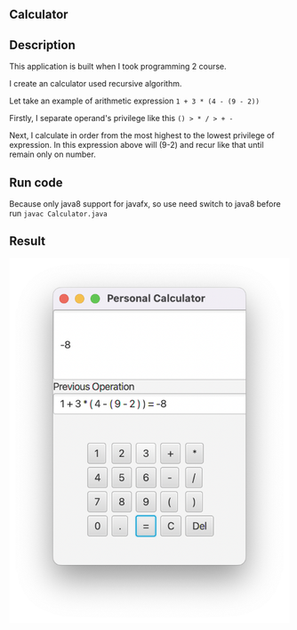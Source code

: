 ## Calculator

## Description
This application is built when I took programming 2 course.

I create an calculator used recursive algorithm.

Let take an example of arithmetic expression ```1 + 3 * (4 - (9 - 2))```

Firstly, I separate operand's privilege like this ```() > * / > + -```

Next, I calculate in order from the most highest to the lowest privilege of expression. In this expression above will (9-2) and recur like that until remain only on number.

## Run code
Because only java8 support for javafx, so use need switch to java8 before run ```javac Calculator.java```

## Result
![result image](./result.png)